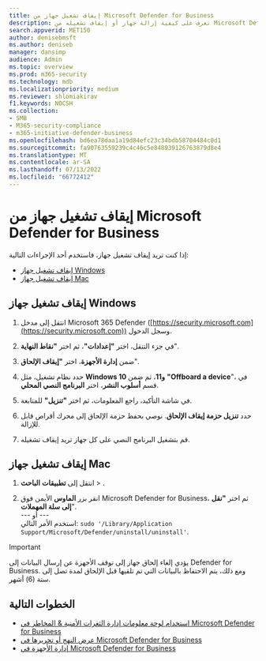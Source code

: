 ```yaml
---
title: إيقاف تشغيل جهاز من Microsoft Defender for Business
description: تعرف على كيفية إزالة جهاز أو إيقاف تشغيله من Microsoft Defender for Business.
search.appverid: MET150
author: denisebmsft
ms.author: deniseb
manager: dansimp
audience: Admin
ms.topic: overview
ms.prod: m365-security
ms.technology: mdb
ms.localizationpriority: medium
ms.reviewer: shlomiakirav
f1.keywords: NOCSH
ms.collection:
- SMB
- M365-security-compliance
- m365-initiative-defender-business
ms.openlocfilehash: bd6ea78daa1a19d84efc23c34bdb58704484c0d1
ms.sourcegitcommit: fa90763559239c4c46c5e848939126763879d8e4
ms.translationtype: MT
ms.contentlocale: ar-SA
ms.lasthandoff: 07/13/2022
ms.locfileid: "66772412"
---
```

# <a name="offboard-a-device-from-microsoft-defender-for-business"></a>إيقاف تشغيل جهاز من Microsoft Defender for Business

إذا كنت تريد إيقاف تشغيل جهاز، فاستخدم أحد الإجراءات التالية:

- [إيقاف تشغيل جهاز Windows](#offboard-a-windows-device)
- [إيقاف تشغيل جهاز Mac](#offboard-a-mac)

## <a name="offboard-a-windows-device"></a>إيقاف تشغيل جهاز Windows

1. انتقل إلى مدخل Microsoft 365 Defender ([https://security.microsoft.com](https://security.microsoft.com)) وسجل الدخول.

2. في جزء التنقل، اختر **"إعدادات"**، ثم اختر **"نقاط النهاية**".

3. ضمن **إدارة الأجهزة**، اختر **"إيقاف الإلحاق**".

4. حدد نظام تشغيل، مثل **Windows 10 و11**، ثم ضمن **"Offboard a device**"، في قسم **أسلوب النشر**، اختر **البرنامج النصي المحلي**. 

5. في شاشة التأكيد، راجع المعلومات، ثم اختر **"تنزيل"** للمتابعة.

6. حدد **تنزيل حزمة إيقاف الإلحاق**. نوصي بحفظ حزمة الإلحاق إلى محرك أقراص قابل للإزالة.

7. قم بتشغيل البرنامج النصي على كل جهاز تريد إيقاف تشغيله.

## <a name="offboard-a-mac"></a>إيقاف تشغيل جهاز Mac

1. انتقل إلى **تطبيقات** **الباحث** > . 

2. انقر بزر **الماوس** الأيمن فوق Microsoft Defender for Business، ثم اختر **"نقل إلى سلة المهملات**". <br/>--- أو --- <br/> استخدم الأمر التالي: `sudo '/Library/Application Support/Microsoft/Defender/uninstall/uninstall'`.

> [!IMPORTANT]
> يؤدي إلغاء إلحاق جهاز إلى توقف الأجهزة عن إرسال البيانات إلى Defender for Business. ومع ذلك، يتم الاحتفاظ بالبيانات التي تم تلقيها قبل الإلحاق لمدة تصل إلى ستة (6) أشهر.

## <a name="next-steps"></a>الخطوات التالية

- [استخدام لوحة معلومات إدارة الثغرات الأمنية & المخاطر في Microsoft Defender for Business](mdb-view-tvm-dashboard.md)
- [عرض النهج أو تحريرها في Microsoft Defender for Business](mdb-view-edit-create-policies.md)
- [إدارة الأجهزة في Microsoft Defender for Business](mdb-manage-devices.md)